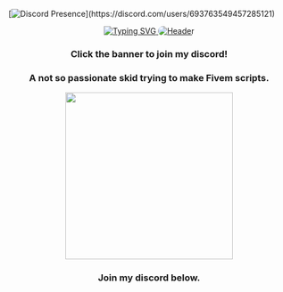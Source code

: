 [![Discord Presence](https://lanyard.cnrad.dev/api/693763549457285121?idleMessage=Probably%20doutside%20with%20friends...)](https://discord.com/users/693763549457285121)
<p align="center">
  <a href="https://discord.gg/bk5m](https://git.io/typing-svg)">
    <img src="https://readme-typing-svg.demolab.com?font=Work+Sans&weight=700&size=36&duration=4000&pause=1500&color=fb4b51&background=FFFFFF00&center=true&vCenter=true&width=756&height=80&lines=Hi+%F0%9F%91%8B%2C+I'm+mario1667!;%E2%9C%A8+Fivem+Developer;%E2%9C%A8+Script Leaker;Skid" alt="Typing SVG"/>
  </a>
  <a href="https://discord.gg/bk5m">
    <img style="border-radius: 1rem;margin-top: -2rem;" src="https://capsule-render.vercel.app/api?type=waving&height=150&color=gradient&customColorList=0&section=footer" alt="Header"/>
  </a>
</p>
<h3 align="center">Click the banner to join my discord!</h3>
<h3 align="center">A not so passionate skid trying to make Fivem scripts.</h3>
<p align="center">
  <img width="300" height="300" src="https://cdn.discordapp.com/attachments/693772528413311026/988187185247305768/BK_8.png">
</p>
<h3 align="center">Join my discord below.</h3>
